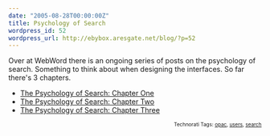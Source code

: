 ```yaml
---
date: "2005-08-28T00:00:00Z"
title: Psychology of Search
wordpress_id: 52
wordpress_url: http://ebybox.aresgate.net/blog/?p=52
---
```

<p>Over at WebWord there is an ongoing series of posts on the psychology of search. Something to think about when designing the interfaces. So far there's 3 chapters.</p> 

<ul>
<li><a href="http://www.webword.com/2005/08/23/the-psychology-of-search-chapter-one/">The Psychology of Search: Chapter One</a></li>
<li><a href="http://www.webword.com/2005/08/25/the-psychology-of-search-chapter-two/">The Psychology of Search: Chapter Two</a></li>
<li><a href="http://www.webword.com/2005/08/26/the-psychology-of-search-chapter-three/">The Psychology of Search: Chapter Three</a></li>
</ul>
<!-- technorati tags start --><p style="text-align:right;font-size:10px;">Technorati Tags: <a href="http://technorati.com/tag/opac" rel="tag">opac</a>, <a href="http://technorati.com/tag/users" rel="tag">users</a>, <a href="http://technorati.com/tag/search" rel="tag">search</a></p><!-- technorati tags end -->
